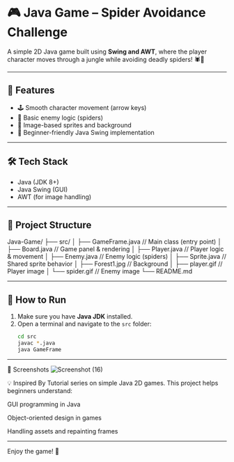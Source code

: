 # 🎮 Java Game – Spider Avoidance Challenge

A simple 2D Java game built using **Swing and AWT**, where the player character moves through a jungle while avoiding deadly spiders! 🕷️🌳



---

## 🚀 Features

- 🕹️ Smooth character movement (arrow keys)
- 🧠 Basic enemy logic (spiders)
- 🎨 Image-based sprites and background
- 🎯 Beginner-friendly Java Swing implementation

---

## 🛠️ Tech Stack

- Java (JDK 8+)
- Java Swing (GUI)
- AWT (for image handling)

---

## 📂 Project Structure

Java-Game/
├── src/
│ ├── GameFrame.java // Main class (entry point)
│ ├── Board.java // Game panel & rendering
│ ├── Player.java // Player logic & movement
│ ├── Enemy.java // Enemy logic (spiders)
│ ├── Sprite.java // Shared sprite behavior
│ ├── Forest1.jpg // Background
│ ├── player.gif // Player image
│ └── spider.gif // Enemy image
└── README.md


---

## 🧪 How to Run

1. Make sure you have **Java JDK** installed.
2. Open a terminal and navigate to the `src` folder:
   ```bash
   cd src
   javac *.java
   java GameFrame

---
📸 Screenshots
![Screenshot (16)](https://github.com/user-attachments/assets/7c0086be-b542-4e26-8d1f-95d555938b0e)


💡 Inspired By
Tutorial series on simple Java 2D games. This project helps beginners understand:

GUI programming in Java

Object-oriented design in games

Handling assets and repainting frames

---
Enjoy the game! 🎉




